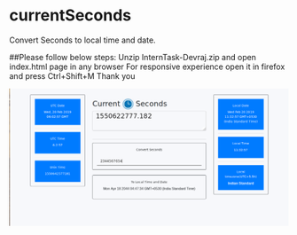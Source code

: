 # currentSeconds
Convert Seconds to local time and date.

##Please follow below steps:
Unzip InternTask-Devraj.zip and open index.html page in any browser
For responsive experience open it in firefox and press Ctrl+Shift+M
Thank you
  
![alt text](https://raw.githubusercontent.com/devrajlin/currentSeconds/master/demo.png
)
